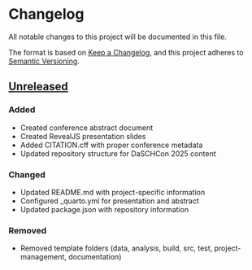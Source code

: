 # Changelog

All notable changes to this project will be documented in this file.

The format is based on [Keep a Changelog](https://keepachangelog.com/en/1.0.0/),
and this project adheres to [Semantic Versioning](https://semver.org/spec/v2.0.0.html).

## [Unreleased](https://github.com/maehr/daschcon2025-omeka2dsp/compare/...HEAD)

### Added

- Created conference abstract document
- Created RevealJS presentation slides
- Added CITATION.cff with proper conference metadata
- Updated repository structure for DaSCHCon 2025 content

### Changed

- Updated README.md with project-specific information
- Configured _quarto.yml for presentation and abstract
- Updated package.json with repository information

### Removed

- Removed template folders (data, analysis, build, src, test, project-management, documentation)

